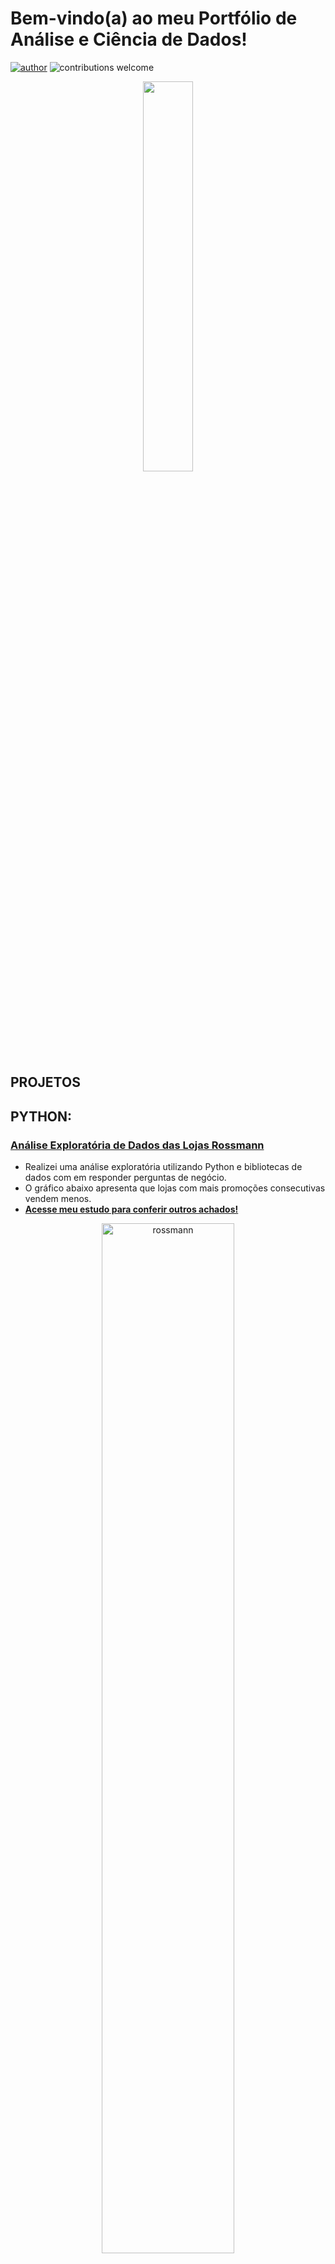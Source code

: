 # Bem-vindo(a) ao meu Portfólio de Análise e Ciência de Dados!

[![author](https://img.shields.io/badge/author-IsraelAugustods-red.svg)](https://www.linkedin.com/in/israelaugustoalmeida/) ![contributions welcome](https://img.shields.io/badge/contributions-welcome-brightgreen.svg?style=flat)

<p align="center">
  <img src="https://github.com/user-attachments/assets/a756608b-b79b-4b66-9502-aa6fc9148519" width=40%>
</p>

## **PROJETOS**

## **PYTHON:**
### [**Análise Exploratória de Dados das Lojas Rossmann**](https://github.com/IsraelAugustods/eda_rossmann)
 - Realizei uma análise exploratória utilizando Python e bibliotecas de dados com em responder perguntas de negócio. 
 - O gráfico abaixo apresenta que lojas com mais promoções consecutivas vendem menos.
 - **[Acesse meu estudo para conferir outros achados!](https://github.com/IsraelAugustods/eda_rossmann)**
<p align="center">
  <img alt="rossmann" width="65%" src="https://github.com/user-attachments/assets/8f5837a6-9c07-4526-b088-ea5cd14cc6ad">
</p>

## **SOBRE**

Sou um biólogo apaixonado por análise de dados, dedicado a ajudar empresas em suas tomadas de decisão, a resolver problemas de negócio e a gerar valor a partir de dados. 

Utilizo ferramentas como SQL, Python, Excel e Power BI para extrair, transformar, analisar e visualizar dados de diversas fontes e formatos. Esse trabalho resulta em insights e relatórios que suportam a tomada de decisões. Além disso, na faculdade, trabalhei com a linguagem R, utilizando dados para responder a perguntas ecológicas. Também atuei de forma voluntária durante a graduação com bancos de dados de proteínas, onde fui responsável pelo processo de ETL, trabalhando com APIs.

Atualmente, meu objetivo é me desenvolver ainda mais na área de análise de dados, o que tenho feito por meio de cursos de Storytelling e Gamification.


## CONTATO
Se você tiver alguma pergunta, comentário ou desejar entrar em contato comigo, sinta-se à vontade para fazê-lo por meio dos links abaixo:

**Links para me acharem:**
* [LinkedIn](https://www.linkedin.com/in/israelaugustoalmeida/)
* [GitHub](https://github.com/IsraelAugustods)


